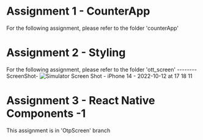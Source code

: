 # Assignment 1 - CounterApp
For the following assignment, please refer to the folder 'counterApp'



# Assignment 2 - Styling
For the following assignment, please refer to the folder 'ott_screen'
  --------ScreenShot-
![Simulator Screen Shot - iPhone 14 - 2022-10-12 at 17 18 11](https://user-images.githubusercontent.com/85740535/195336379-688985f3-3ade-4851-ac33-2d55643ee1a2.png)


# Assignment 3 - React Native Components -1
This assignment is in 'OtpScreen' branch
